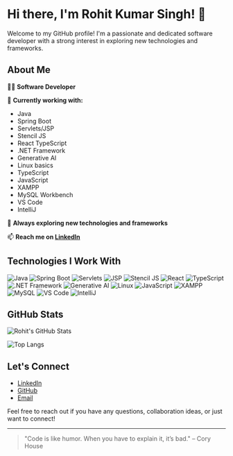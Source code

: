 # Hi there, I'm Rohit Kumar Singh! 👋

Welcome to my GitHub profile! I'm a passionate and dedicated software developer with a strong interest in exploring new technologies and frameworks.

## About Me

👨‍💻 **Software Developer**

🌱 **Currently working with:**
- Java
- Spring Boot
- Servlets/JSP
- Stencil JS
- React TypeScript
- .NET Framework
- Generative AI
- Linux basics
- TypeScript
- JavaScript
- XAMPP
- MySQL Workbench
- VS Code
- IntelliJ

🔭 **Always exploring new technologies and frameworks**

📫 **Reach me on [LinkedIn](https://www.linkedin.com/in/rohitksingh0516)**

## Technologies I Work With

![Java](https://img.shields.io/badge/Java-%23ED8B00.svg?style=for-the-badge&logo=java&logoColor=white)
![Spring Boot](https://img.shields.io/badge/Spring_Boot-%236DB33F.svg?style=for-the-badge&logo=spring-boot&logoColor=white)
![Servlets](https://img.shields.io/badge/Servlets-%23007ACC.svg?style=for-the-badge&logo=java&logoColor=white)
![JSP](https://img.shields.io/badge/JSP-%23007ACC.svg?style=for-the-badge&logo=java&logoColor=white)
![Stencil JS](https://img.shields.io/badge/Stencil_JS-%23FF5000.svg?style=for-the-badge&logo=stencil&logoColor=white)
![React](https://img.shields.io/badge/React-%2361DAFB.svg?style=for-the-badge&logo=react&logoColor=white)
![TypeScript](https://img.shields.io/badge/TypeScript-%233178C6.svg?style=for-the-badge&logo=typescript&logoColor=white)
![.NET Framework](https://img.shields.io/badge/.NET_Framework-%235C2D91.svg?style=for-the-badge&logo=.net&logoColor=white)
![Generative AI](https://img.shields.io/badge/Generative_AI-%23FF6F61.svg?style=for-the-badge&logo=ai&logoColor=white)
![Linux](https://img.shields.io/badge/Linux-%23FCC624.svg?style=for-the-badge&logo=linux&logoColor=white)
![JavaScript](https://img.shields.io/badge/JavaScript-%23F7DF1E.svg?style=for-the-badge&logo=javascript&logoColor=white)
![XAMPP](https://img.shields.io/badge/XAMPP-%23FB7A24.svg?style=for-the-badge&logo=xampp&logoColor=white)
![MySQL](https://img.shields.io/badge/MySQL-%234479A1.svg?style=for-the-badge&logo=mysql&logoColor=white)
![VS Code](https://img.shields.io/badge/VS_Code-%23007ACC.svg?style=for-the-badge&logo=visual-studio-code&logoColor=white)
![IntelliJ](https://img.shields.io/badge/IntelliJ-000000.svg?style=for-the-badge&logo=intellij-idea&logoColor=white)

## GitHub Stats

![Rohit's GitHub Stats](https://github-readme-stats.vercel.app/api?username=rohit-singh16&show_icons=true&theme=radical)

![Top Langs](https://github-readme-stats.vercel.app/api/top-langs/?username=rohit-singh16&layout=compact&theme=radical)

## Let's Connect

- [LinkedIn](https://www.linkedin.com/in/rohitksingh0516)
- [GitHub](https://github.com/rohit-singh16)
- [Email](mailto:rohit.push5248@gmail.com)

Feel free to reach out if you have any questions, collaboration ideas, or just want to connect!

---

> "Code is like humor. When you have to explain it, it’s bad." – Cory House
